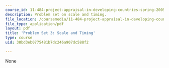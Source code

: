 ```yaml
---
course_id: 11-484-project-appraisal-in-developing-countries-spring-2005
description: Problem set on scale and timing.
file_location: /coursemedia/11-484-project-appraisal-in-developing-countries-spring-2005/38bd3eb0775481b7dc246a907dc588f2_ps03.pdf
file_type: application/pdf
layout: pdf
title: 'Problem Set 3: Scale and Timing'
type: course
uid: 38bd3eb0775481b7dc246a907dc588f2

---
```

None